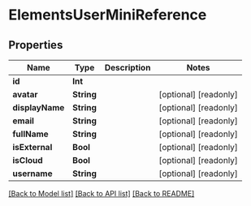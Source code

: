 # ElementsUserMiniReference

## Properties

Name | Type | Description | Notes
------------ | ------------- | ------------- | -------------
**id** | **Int** |  | 
**avatar** | **String** |  | [optional] [readonly] 
**displayName** | **String** |  | [optional] [readonly] 
**email** | **String** |  | [optional] [readonly] 
**fullName** | **String** |  | [optional] [readonly] 
**isExternal** | **Bool** |  | [optional] [readonly] 
**isCloud** | **Bool** |  | [optional] [readonly] 
**username** | **String** |  | [optional] [readonly] 

[[Back to Model list]](../#documentation-for-models) [[Back to API list]](../#documentation-for-api-endpoints) [[Back to README]](../)


